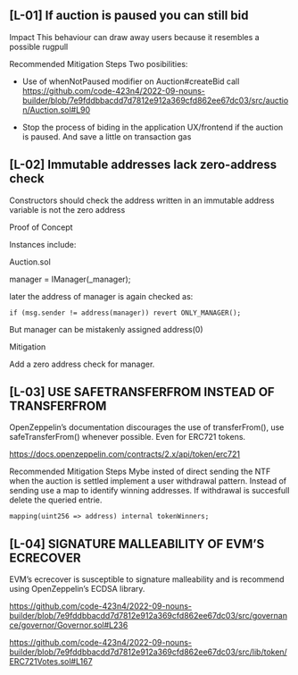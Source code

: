 ## [L-01] **If auction is paused you can still bid**

Impact
This behaviour can draw away users because it resembles a possible rugpull

Recommended Mitigation Steps
Two posibilities:
* Use of whenNotPaused modifier on Auction#createBid call
https://github.com/code-423n4/2022-09-nouns-builder/blob/7e9fddbbacdd7d7812e912a369cfd862ee67dc03/src/auction/Auction.sol#L90

* Stop the process of biding in the application UX/frontend if the auction is paused. And save a little on transaction gas

## [L-02] **Immutable addresses lack zero-address check**

Constructors should check the address written in an immutable address variable is not the zero address

Proof of Concept

Instances include:

Auction.sol

 manager = IManager(_manager);

later the address of manager is again checked as:
```
if (msg.sender != address(manager)) revert ONLY_MANAGER();
```

But manager can be mistakenly assigned address(0)

Mitigation

Add a zero address check for manager.


## [L-03] **USE SAFETRANSFERFROM INSTEAD OF TRANSFERFROM**

OpenZeppelin’s documentation discourages the use of transferFrom(), use safeTransferFrom() whenever possible. Even for ERC721 tokens.

https://docs.openzeppelin.com/contracts/2.x/api/token/erc721


Recommended Mitigation Steps
Mybe insted of direct sending the NTF when the auction is settled implement a user withdrawal pattern. 
Instead of sending use a map to identify
winning addresses. If withdrawal is succesfull delete the queried entrie.
```
mapping(uint256 => address) internal tokenWinners;
````

## [L-04] **SIGNATURE MALLEABILITY OF EVM’S ECRECOVER**

EVM’s ecrecover is susceptible to signature malleability and is recommend using OpenZeppelin’s ECDSA library.

https://github.com/code-423n4/2022-09-nouns-builder/blob/7e9fddbbacdd7d7812e912a369cfd862ee67dc03/src/governance/governor/Governor.sol#L236

https://github.com/code-423n4/2022-09-nouns-builder/blob/7e9fddbbacdd7d7812e912a369cfd862ee67dc03/src/lib/token/ERC721Votes.sol#L167